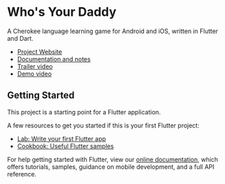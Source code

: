 # Who's Your Daddy

A Cherokee language learning game for Android and iOS, written in Flutter and Dart.
- [Project Website](https://marlon320.github.io/)
- [Documentation and notes](https://drive.google.com/drive/folders/1vGei166hBz10lVUCbz8cceXt667PN6rG?usp=sharing)
- [Trailer video](https://youtu.be/ojELdtyaQcM)
- [Demo video](https://youtu.be/6cHqeLEdr1Q)

## Getting Started

This project is a starting point for a Flutter application.

A few resources to get you started if this is your first Flutter project:

- [Lab: Write your first Flutter app](https://flutter.dev/docs/get-started/codelab)
- [Cookbook: Useful Flutter samples](https://flutter.dev/docs/cookbook)

For help getting started with Flutter, view our
[online documentation](https://flutter.dev/docs), which offers tutorials,
samples, guidance on mobile development, and a full API reference.
